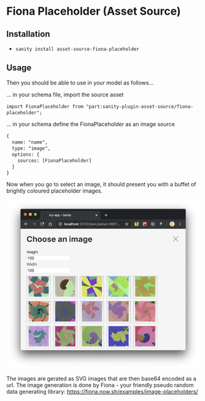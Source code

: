 # Fiona Placeholder (Asset Source)

## Installation

- `sanity install asset-source-fiona-placeholder`

## Usage

Then you should be able to use in your model as follows...

... in your schema file, import the source asset

    import FionaPlaceholder from "part:sanity-plugin-asset-source/fiona-placeholder";

... in your schema define the FionaPlaceholder as an image source

    {
      name: "name",
      type: "image",
      options: {
        sources: [FionaPlaceholder]
      }
    }

Now when you go to select an image, it should present you with a buffet of brightly coloured placeholder images.

![screenshot-1](screenshot-1.png)

The images are gerated as SVG images that are then base64 encoded as a url. The image generation is done by Fiona - your friendly pseudo random data generating library: https://fiona.now.sh/examples/image-placeholders/
